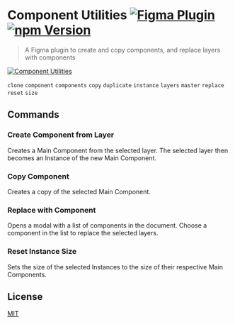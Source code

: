 # Component Utilities [![Figma Plugin](https://img.shields.io/badge/figma-Component%20Utilities-yellow?cacheSeconds=1800)](https://figma.com/c/plugin/785894722513806497/Component-Utilities) [![npm Version](https://img.shields.io/npm/v/figma-component-utilities?cacheSeconds=1800)](https://npmjs.com/package/figma-component-utilities)

> A Figma plugin to create and copy components, and replace layers with components

[![Component Utilities](https://raw.githubusercontent.com/yuanqing/figma-plugins/master/packages/figma-component-utilities/media/cover.png)](https://figma.com/c/plugin/785894722513806497/Component-Utilities)

`clone` `component` `components` `copy` `duplicate` `instance` `layers` `master` `replace` `reset` `size`

## Commands

### Create Component from Layer

Creates a Main Component from the selected layer. The selected layer then becomes an Instance of the new Main Component.

### Copy Component

Creates a copy of the selected Main Component.

### Replace with Component

Opens a modal with a list of components in the document. Choose a component in the list to replace the selected layers.

### Reset Instance Size

Sets the size of the selected Instances to the size of their respective Main Components.

## License

[MIT](/LICENSE.md)
